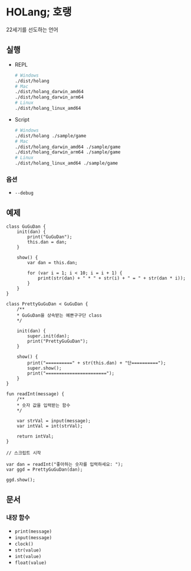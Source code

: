 # HOLang; 호랭
22세기를 선도하는 언어

## 실행
* REPL
    ```sh
    # Windows
    ./dist/holang
    # Mac
    ./dist/holang_darwin_amd64
    ./dist/holang_darwin_arm64
    # Linux
    ./dist/holang_linux_amd64
    ```
* Script
    ```sh
    # Windows
    ./dist/holang ./sample/game
    # Mac
    ./dist/holang_darwin_amd64 ./sample/game
    ./dist/holang_darwin_arm64 ./sample/game
    # Linux
    ./dist/holang_linux_amd64 ./sample/game
    ```

### 옵션
* `--debug`

## 예제
```holang
class GuGuDan {
    init(dan) {
        print("GuGuDan");
        this.dan = dan;
    }

    show() {
        var dan = this.dan;

        for (var i = 1; i < 10; i = i + 1) {
            print(str(dan) + " * " + str(i) + " = " + str(dan * i));
        }
    }
}

class PrettyGuGuDan < GuGuDan {
    /**
    * GuGuDan을 상속받는 예쁜구구단 class
    */

    init(dan) {
        super.init(dan);
        print("PrettyGuGuDan");
    }

    show() {
        print("==========" + str(this.dan) + "단==========");
        super.show();
        print("=======================");
    }
}

fun readInt(message) {
    /**
    * 숫자 값을 입력받는 함수
    */

    var strVal = input(message);
    var intVal = int(strVal);

    return intVal;
}

// 스크립트 시작

var dan = readInt("좋아하는 숫자를 입력하세요: ");
var ggd = PrettyGuGuDan(dan);

ggd.show();
```

## 문서
### 내장 함수
* `print(message)`
* `input(message)`
* `clock()`
* `str(value)`
* `int(value)`
* `float(value)`